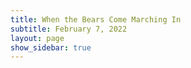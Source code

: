 ```yaml
---
title: When the Bears Come Marching In
subtitle: February 7, 2022
layout: page
show_sidebar: true
---
```


